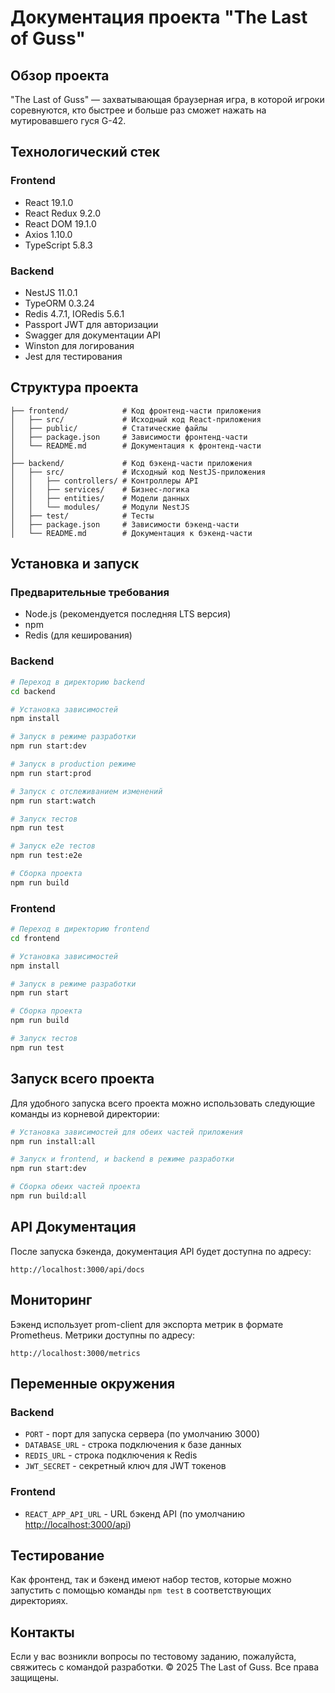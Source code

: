 # Документация проекта "The Last of Guss"
## Обзор проекта
"The Last of Guss" — захватывающая браузерная игра, в которой игроки соревнуются, кто быстрее и больше раз сможет нажать на мутировавшего гуся G-42.
## Технологический стек
### Frontend
- React 19.1.0
- React Redux 9.2.0
- React DOM 19.1.0
- Axios 1.10.0
- TypeScript 5.8.3

### Backend
- NestJS 11.0.1
- TypeORM 0.3.24
- Redis 4.7.1, IORedis 5.6.1
- Passport JWT для авторизации
- Swagger для документации API
- Winston для логирования
- Jest для тестирования

## Структура проекта
``` 
├── frontend/            # Код фронтенд-части приложения
│   ├── src/             # Исходный код React-приложения
│   ├── public/          # Статические файлы
│   ├── package.json     # Зависимости фронтенд-части
│   └── README.md        # Документация к фронтенд-части
│
├── backend/             # Код бэкенд-части приложения
│   ├── src/             # Исходный код NestJS-приложения
│   │   ├── controllers/ # Контроллеры API
│   │   ├── services/    # Бизнес-логика
│   │   ├── entities/    # Модели данных
│   │   └── modules/     # Модули NestJS
│   ├── test/            # Тесты
│   ├── package.json     # Зависимости бэкенд-части
│   └── README.md        # Документация к бэкенд-части
```
## Установка и запуск
### Предварительные требования
- Node.js (рекомендуется последняя LTS версия)
- npm
- Redis (для кеширования)

### Backend
``` bash
# Переход в директорию backend
cd backend

# Установка зависимостей
npm install

# Запуск в режиме разработки
npm run start:dev

# Запуск в production режиме
npm run start:prod

# Запуск с отслеживанием изменений
npm run start:watch

# Запуск тестов
npm run test

# Запуск e2e тестов
npm run test:e2e

# Сборка проекта
npm run build
```
### Frontend
``` bash
# Переход в директорию frontend
cd frontend

# Установка зависимостей
npm install

# Запуск в режиме разработки
npm run start

# Сборка проекта
npm run build

# Запуск тестов
npm run test
```
## Запуск всего проекта
Для удобного запуска всего проекта можно использовать следующие команды из корневой директории:
``` bash
# Установка зависимостей для обеих частей приложения
npm run install:all

# Запуск и frontend, и backend в режиме разработки
npm run start:dev

# Сборка обеих частей проекта
npm run build:all
```
## API Документация
После запуска бэкенда, документация API будет доступна по адресу:
``` 
http://localhost:3000/api/docs
```
## Мониторинг
Бэкенд использует prom-client для экспорта метрик в формате Prometheus. Метрики доступны по адресу:
``` 
http://localhost:3000/metrics
```
## Переменные окружения
### Backend
- `PORT` - порт для запуска сервера (по умолчанию 3000)
- `DATABASE_URL` - строка подключения к базе данных
- `REDIS_URL` - строка подключения к Redis
- `JWT_SECRET` - секретный ключ для JWT токенов

### Frontend
- `REACT_APP_API_URL` - URL бэкенд API (по умолчанию [http://localhost:3000/api](http://localhost:3000/api))

## Тестирование
Как фронтенд, так и бэкенд имеют набор тестов, которые можно запустить с помощью команды `npm test` в соответствующих директориях.
## Контакты
Если у вас возникли вопросы по тестовому заданию, пожалуйста, свяжитесь с командой разработки.
© 2025 The Last of Guss. Все права защищены.

